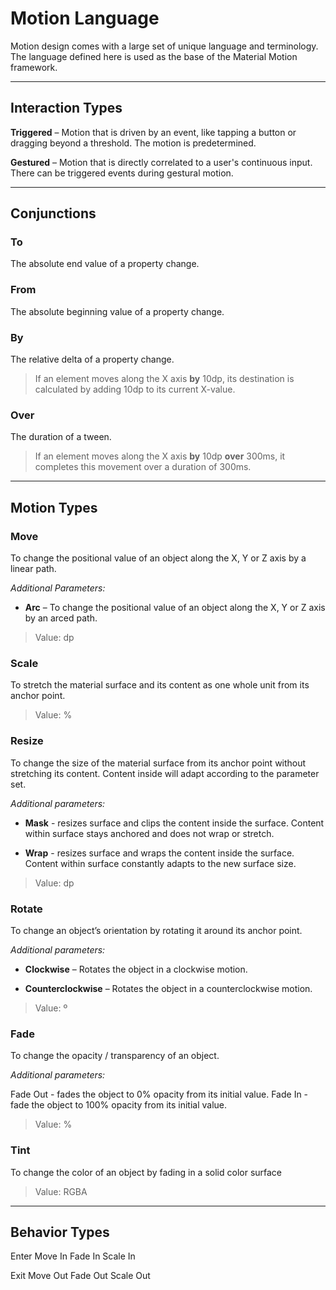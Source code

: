 # Motion Language

Motion design comes with a large set of unique language and terminology. The language defined here is used as the base of the Material Motion framework.

---

## Interaction Types

**Triggered** – Motion that is driven by an event, like tapping a button or dragging beyond a threshold. The motion is predetermined.

**Gestured** – Motion that is directly correlated to a user's continuous input. There can be triggered events during gestural motion.

---

## Conjunctions


### To

The absolute end value of a property change.


### From

The absolute beginning value of a property change.


### By

The relative delta of a property change.

> If an element moves along the X axis **by** 10dp, its destination is calculated by adding 10dp to its current X-value.


### Over

The duration of a tween.

> If an element moves along the X axis **by** 10dp **over** 300ms, it completes this movement over a duration of 300ms.


---

## Motion Types


### Move

To change the positional value of an object along the X, Y or Z axis by a linear path.

*Additional Parameters:*

* **Arc** – To change the positional value of an object along the X, Y or Z axis by an arced path.

> Value: dp

### Scale

To stretch the material surface and its content as one whole unit from its anchor point.

> Value: %

### Resize

To change the size of the material surface from its anchor point without stretching its content. Content inside will adapt according to the parameter set.

*Additional parameters:*

* **Mask** - resizes surface and clips the content inside the surface. Content within surface stays anchored and does not wrap or stretch.

* **Wrap** - resizes surface and wraps the content inside the surface. Content within surface constantly adapts to the new surface size.

> Value: dp


### Rotate

To change an object’s orientation by rotating it around its anchor point.

*Additional parameters:*

* **Clockwise** – Rotates the object in a clockwise motion.

* **Counterclockwise** – Rotates the object in a counterclockwise motion.


> Value: º


### Fade

To change the opacity / transparency of an object.

*Additional parameters:*

Fade Out - fades the object to 0% opacity from its initial value.
Fade In - fade the object to 100% opacity from its initial value.

> Value: %


### Tint

To change the color of an object by fading in a solid color surface

> Value: RGBA

---

## Behavior Types

Enter
Move In
Fade In
Scale In

Exit
Move Out
Fade Out
Scale Out